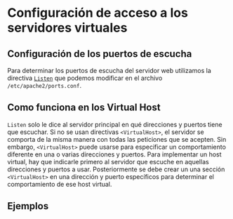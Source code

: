 # Configuración de acceso a los servidores virtuales

## Configuración de los puertos de escucha

Para determinar los puertos de escucha del servidor web utilizamos la directiva [`Listen`](http://httpd.apache.org/docs/2.4/es/mod/mpm_common.html#listen) que podemos modificar en el archivo `/etc/apache2/ports.conf`.

## Como funciona en los Virtual Host

`Listen` solo le dice al servidor principal en qué direcciones y puertos tiene que escuchar. Si no se usan directivas `<VirtualHost>`, el servidor se comporta de la misma manera con todas las peticiones que se acepten. Sin embargo, `<VirtualHost>` puede usarse para especificar un comportamiento diferente en una o varias direcciones y puertos. Para implementar un host virtual, hay que indicarle primero al servidor que escuche en aquellas direcciones y puertos a usar. Posteriormente se debe crear un una sección `<VirtualHost>` en una dirección y puerto específicos para determinar el comportamiento de ese host virtual. 

## Ejemplos